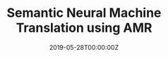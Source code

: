 ---
title: "Semantic Neural Machine Translation using AMR"
authors:
- Linfeng Song
- Daniel Gildea
- Yue Zhang
- Zhiguo Wang
- Jinsong Su
author_notes:
- 
- 
- 
- 
- 
date: "2019-05-28T00:00:00Z"
publishDate: "2025-05-28T17:52:17+00:00"
publication_types: [文本机器翻译]
publication: "**Transactions of the Association for Computational Linguistics.** (CCF-B类)"
---